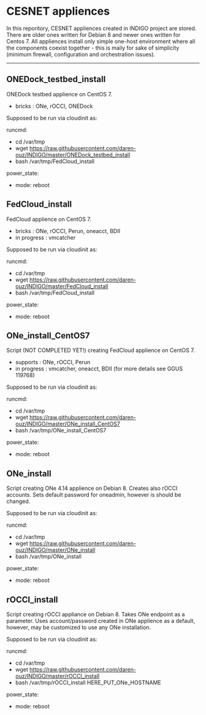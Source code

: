 # CESNET appliences

In this reporitory, CESNET appliences created in INDIGO project are stored. There are older ones written for Debian 8 and newer ones written for Centos 7. All appliences install only simple one-host environment where all the components coexist together - this is maily for sake of simplicity (minimum firewall, configuration and orchestration issues).

---

## ONEDock_testbed_install

ONEDock testbed applience on CentOS 7. 

- bricks    : ONe, rOCCI, ONEDock

Supposed to be run via cloudinit as:

runcmd:
- cd /var/tmp
- wget https://raw.githubusercontent.com/daren-ouz/INDIGO/master/ONEDock_testbed_install
- bash /var/tmp/FedCloud_install

power_state:
- mode: reboot



## FedCloud_install

FedCloud applience on CentOS 7. 

- bricks    : ONe, rOCCI, Perun, oneacct, BDII
- in progress : vmcatcher

Supposed to be run via cloudinit as:

runcmd:
- cd /var/tmp
- wget https://raw.githubusercontent.com/daren-ouz/INDIGO/master/FedCloud_install
- bash /var/tmp/FedCloud_install

power_state:
- mode: reboot



## ONe_install_CentOS7

Script (NOT COMPLETED YET!) creating FedCloud applience on CentOS 7. 

- supports    : ONe, rOCCI, Perun
- in progress : vmcatcher, oneacct, BDII (for more details see GGUS 119768)

Supposed to be run via cloudinit as:

runcmd:
- cd /var/tmp
- wget https://raw.githubusercontent.com/daren-ouz/INDIGO/master/ONe_install_CentOS7
- bash /var/tmp/ONe_install_CentOS7

power_state:
- mode: reboot



## ONe_install

Script creating ONe 4.14 applience on Debian 8. Creates also rOCCI accounts. Sets default password for oneadmin, however is should be changed.

Supposed to be run via cloudinit as:

runcmd:
- cd /var/tmp
- wget https://raw.githubusercontent.com/daren-ouz/INDIGO/master/ONe_install
- bash /var/tmp/ONe_install

power_state:
- mode: reboot



## rOCCI_install

Script creating rOCCI appliance on Debian 8. Takes ONe endpoint as a parameter. Uses account/password created in ONe applience as a default, however, may be customized to use any ONe installation. 

Supposed to be run via cloudinit as:

runcmd:
- cd /var/tmp
- wget https://raw.githubusercontent.com/daren-ouz/INDIGO/master/rOCCI_install
- bash /var/tmp/rOCCI_install HERE_PUT_ONe_HOSTNAME

power_state:
- mode: reboot



